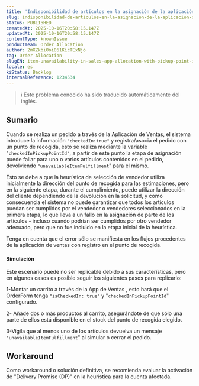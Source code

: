 ```yaml
---
title: 'Indisponibilidad de artículos en la asignación de la aplicación de ventas con punto de recogida (heurística inadecuada en la selección de vendedores)'
slug: indisponibilidad-de-articulos-en-la-asignacion-de-la-aplicacion-de-ventas-con-punto-de-recogida-heuristica-inadecuada-en-la-seleccion-de-vendedores
status: PUBLISHED
createdAt: 2025-10-16T20:58:15.147Z
updatedAt: 2025-10-16T20:58:15.147Z
contentType: knownIssue
productTeam: Order Allocation
author: 2mXZkbi0oi061KicTExNjo
tag: Order Allocation
slugEN: item-unavailability-in-sales-app-allocation-with-pickup-point-inadequate-heuristic-in-selecting-sellers
locale: es
kiStatus: Backlog
internalReference: 1234534
---
```


>ℹ️ Este problema conocido ha sido traducido automáticamente del inglés.

## Sumario


Cuando se realiza un pedido a través de la Aplicación de Ventas, el sistema introduce la información `"checkedIn:true"` y registra/asocia el pedido con un punto de recogida, esto se realiza mediante la variable "`checkedInPickupPointId"`, a partir de este punto la etapa de asignación puede fallar para uno o varios artículos contenidos en el pedido, devolviendo `"unavailableItemFulfillment`" para el mismo.

Esto se debe a que la heurística de selección de vendedor utiliza inicialmente la dirección del punto de recogida para las estimaciones, pero en la siguiente etapa, durante el cumplimiento, puede utilizar la dirección del cliente dependiendo de la devolución en la solicitud, y como consecuencia el sistema no puede garantizar que todos los artículos puedan ser cumplidos por el vendedor o vendedores seleccionados en la primera etapa, lo que lleva a un fallo en la asignación de parte de los artículos - incluso cuando podrían ser cumplidos por otro vendedor adecuado, pero que no fue incluido en la etapa inicial de la heurística.

Tenga en cuenta que el error sólo se manifiesta en los flujos procedentes de la aplicación de ventas con registro en el punto de recogida.


#### Simulación


Este escenario puede no ser replicable debido a sus características, pero en algunos casos es posible seguir los siguientes pasos para replicarlo:

1-Montar un carrito a través de la App de Ventas , esto hará que el OrderForm tenga `"isCheckedIn: true"` y "`checkedInPickupPointId`" configurado.

2- Añade dos o más productos al carrito, asegurándote de que sólo una parte de ellos está disponible en el stock del punto de recogida elegido.

3-Vigila que al menos uno de los artículos devuelva un mensaje `"unavailableItemFulfillment`" al simular o cerrar el pedido.

## Workaround


Como workaround o solución definitiva, se recomienda evaluar la activación de "Delivery Promise (DP)" en la heurística para la cuenta afectada.



